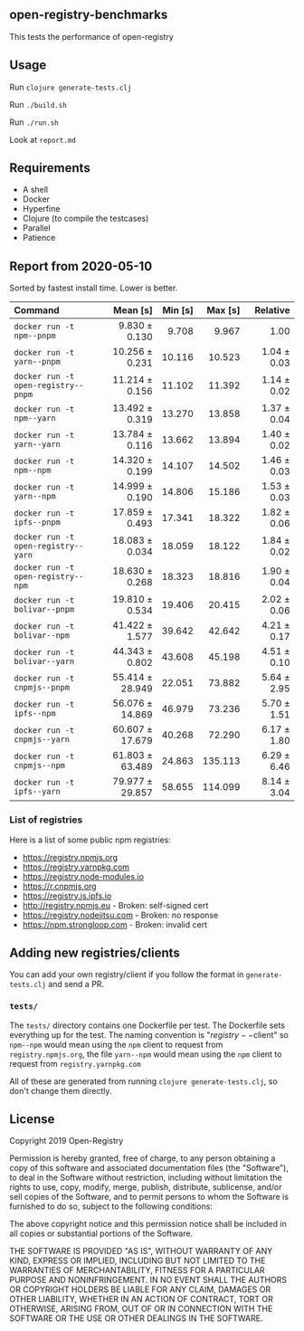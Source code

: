 ## open-registry-benchmarks

This tests the performance of open-registry

## Usage

Run `clojure generate-tests.clj`

Run `./build.sh`

Run `./run.sh`

Look at `report.md`

## Requirements

- A shell
- Docker
- Hyperfine
- Clojure (to compile the testcases)
- Parallel
- Patience

<!-- REPORT -->
## Report from 2020-05-10

Sorted by fastest install time. Lower is better.


| Command | Mean [s] | Min [s] | Max [s] | Relative |
|:---|---:|---:|---:|---:|
| `docker run -t npm--pnpm` | 9.830 ± 0.130 | 9.708 | 9.967 | 1.00 |
| `docker run -t yarn--pnpm` | 10.256 ± 0.231 | 10.116 | 10.523 | 1.04 ± 0.03 |
| `docker run -t open-registry--pnpm` | 11.214 ± 0.156 | 11.102 | 11.392 | 1.14 ± 0.02 |
| `docker run -t npm--yarn` | 13.492 ± 0.319 | 13.270 | 13.858 | 1.37 ± 0.04 |
| `docker run -t yarn--yarn` | 13.784 ± 0.116 | 13.662 | 13.894 | 1.40 ± 0.02 |
| `docker run -t npm--npm` | 14.320 ± 0.199 | 14.107 | 14.502 | 1.46 ± 0.03 |
| `docker run -t yarn--npm` | 14.999 ± 0.190 | 14.806 | 15.186 | 1.53 ± 0.03 |
| `docker run -t ipfs--pnpm` | 17.859 ± 0.493 | 17.341 | 18.322 | 1.82 ± 0.06 |
| `docker run -t open-registry--yarn` | 18.083 ± 0.034 | 18.059 | 18.122 | 1.84 ± 0.02 |
| `docker run -t open-registry--npm` | 18.630 ± 0.268 | 18.323 | 18.816 | 1.90 ± 0.04 |
| `docker run -t bolivar--pnpm` | 19.810 ± 0.534 | 19.406 | 20.415 | 2.02 ± 0.06 |
| `docker run -t bolivar--npm` | 41.422 ± 1.577 | 39.642 | 42.642 | 4.21 ± 0.17 |
| `docker run -t bolivar--yarn` | 44.343 ± 0.802 | 43.608 | 45.198 | 4.51 ± 0.10 |
| `docker run -t cnpmjs--pnpm` | 55.414 ± 28.949 | 22.051 | 73.882 | 5.64 ± 2.95 |
| `docker run -t ipfs--npm` | 56.076 ± 14.869 | 46.979 | 73.236 | 5.70 ± 1.51 |
| `docker run -t cnpmjs--yarn` | 60.607 ± 17.679 | 40.268 | 72.290 | 6.17 ± 1.80 |
| `docker run -t cnpmjs--npm` | 61.803 ± 63.489 | 24.863 | 135.113 | 6.29 ± 6.46 |
| `docker run -t ipfs--yarn` | 79.977 ± 29.857 | 58.655 | 114.099 | 8.14 ± 3.04 |
<!-- REPORT_END -->

### List of registries

Here is a list of some public npm registries:

- https://registry.npmjs.org
- https://registry.yarnpkg.com
- https://registry.node-modules.io
- https://r.cnpmjs.org
- https://registry.js.ipfs.io
- http://registry.npmjs.eu - Broken: self-signed cert
- https://registry.nodejitsu.com - Broken: no response
- https://npm.strongloop.com - Broken: invalid cert

## Adding new registries/clients

You can add your own registry/client if you follow the format in
`generate-tests.clj` and send a PR.

### `tests/`

The `tests/` directory contains one Dockerfile per test. The Dockerfile
sets everything up for the test. The naming convention is "$registry--$client"
so `npm--npm` would mean using the `npm` client to request from `registry.npmjs.org`,
the file `yarn--npm` would mean using the `npm` client to request from `registry.yarnpkg.com`

All of these are generated from running `clojure generate-tests.clj`, so don't
change them directly.

## License

Copyright 2019 Open-Registry

Permission is hereby granted, free of charge, to any person obtaining a copy of this software and associated documentation files (the "Software"), to deal in the Software without restriction, including without limitation the rights to use, copy, modify, merge, publish, distribute, sublicense, and/or sell copies of the Software, and to permit persons to whom the Software is furnished to do so, subject to the following conditions:

The above copyright notice and this permission notice shall be included in all copies or substantial portions of the Software.

THE SOFTWARE IS PROVIDED "AS IS", WITHOUT WARRANTY OF ANY KIND, EXPRESS OR IMPLIED, INCLUDING BUT NOT LIMITED TO THE WARRANTIES OF MERCHANTABILITY, FITNESS FOR A PARTICULAR PURPOSE AND NONINFRINGEMENT. IN NO EVENT SHALL THE AUTHORS OR COPYRIGHT HOLDERS BE LIABLE FOR ANY CLAIM, DAMAGES OR OTHER LIABILITY, WHETHER IN AN ACTION OF CONTRACT, TORT OR OTHERWISE, ARISING FROM, OUT OF OR IN CONNECTION WITH THE SOFTWARE OR THE USE OR OTHER DEALINGS IN THE SOFTWARE.
